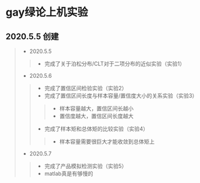 # gay绿论上机实验
## 2020.5.5 创建
> * 2020.5.5
>> * 完成了关于泊松分布/CLT对于二项分布的近似实验（实验1）
> * 2020.5.6
>> * 完成了置信区间检验实验（实验2）
>> * 完成了置信区间长度与样本容量/置信度大小的关系实验（实验3）
>>> * 样本容量越大，置信区间长越小
>>> * 置信度越大，置信区间长度越大
>> * 完成了样本矩和总体矩的比较实验（实验4）
>>> * 样本容量需要很巨大才能收敛到总体矩上
> * 2020.5.7
>> * 完成了产品模拟检测实验（实验5）
>> * matlab真是有够慢的
